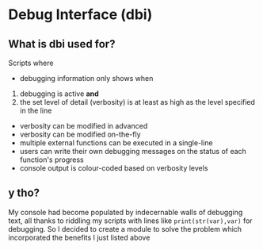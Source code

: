 # Debug Interface (dbi)
## What is dbi used for?
Scripts where
- debugging information only shows when
1. debugging is active
__and__
2. the set level of detail (verbosity) is at least as high as the level specified in the line
- verbosity can be modified in advanced
- verbosity can be modified on-the-fly
- multiple external functions can be executed in a single-line
- users can write their own debugging messages on the status of each function's progress
- console output is colour-coded based on verbosity levels
## y tho?
My console had become populated by indecernable walls of debugging text, all thanks to riddling my scripts with lines like ```print(str(var),var)``` for debugging.
So I decided to create a module to solve the problem which incorporated the benefits I just listed above